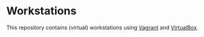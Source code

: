 # Workstations

This repository contains (virtual) workstations using [Vagrant] and [VirtualBox].

[Vagrant]: https://www.vagrantup.com/
[VirtualBox]: https://www.virtualbox.org/

<!--
TODO: idempotence / guards
TODO: enable / disable windows updates only if needed (guard)
TODO: vagrant common customize callback / return value
TODO: kitchen with docker
TODO: common java, infra, dotnet etc cookbooks
TODO: .net / sql
TODO: workstations per project?
-->
